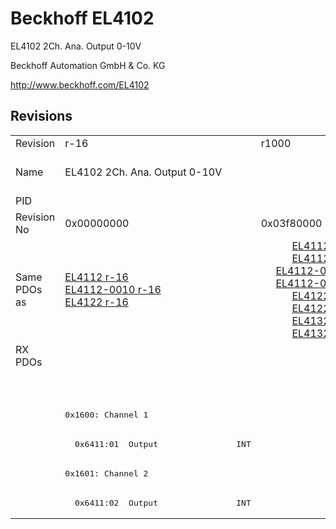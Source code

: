 # Beckhoff EL4102

EL4102 2Ch. Ana. Output 0-10V

Beckhoff Automation GmbH & Co. KG

http://www.beckhoff.com/EL4102

## Revisions
<table>
<tr >
<td>Revision</td>
<td>r-16</td>
<td>r1000</td>
<td>r1001</td>
<td>r1002</td>
<td>r1003</td>
<td>r1004</td>
<td>r1005</td>
<td>r9979</td>
</tr>
<tr >
<td>Name</td>
<td>EL4102 2Ch. Ana. Output 0-10V</td>
<td colspan=6 align="center">EL4102 2Ch. Ana. Output  0-10V, 16bit</td>
<td>EL4102 2Ch. Ana. Output 0-10V</td>
</tr>
<tr >
<td>PID</td>
<td colspan=8 align="center">0x10063052</td>
</tr>
<tr >
<td>Revision No</td>
<td>0x00000000</td>
<td>0x03f80000</td>
<td>0x03f90000</td>
<td>0x03fa0000</td>
<td>0x03fb0000</td>
<td>0x03fc0000</td>
<td>0x03fd0000</td>
<td>0x270b0000</td>
</tr>
<tr >
<td>Same PDOs as</td>
<td><a href="EL4112">EL4112 r-16</a><br/><a href="EL4112-0010">EL4112-0010 r-16</a><br/><a href="EL4122">EL4122 r-16</a></td>
<td colspan=2 align="center"><a href="EL4112">EL4112 r1000</a><br/><a href="EL4112">EL4112 r1001</a><br/><a href="EL4112-0010">EL4112-0010 r1000</a><br/><a href="EL4112-0010">EL4112-0010 r1001</a><br/><a href="EL4122">EL4122 r1000</a><br/><a href="EL4122">EL4122 r1001</a><br/><a href="EL4132">EL4132 r1000</a><br/><a href="EL4132">EL4132 r1001</a></td>
<td colspan=2 align="center"><a href="EL4112">EL4112 r1002</a><br/><a href="EL4112">EL4112 r1003</a><br/><a href="EL4112-0010">EL4112-0010 r1002</a><br/><a href="EL4112-0010">EL4112-0010 r1003</a><br/><a href="EL4122">EL4122 r1002</a><br/><a href="EL4122">EL4122 r1003</a><br/><a href="EL4132">EL4132 r1002</a><br/><a href="EL4132">EL4132 r1003</a></td>
<td colspan=2 align="center"><a href="EL4112">EL4112 r1004</a><br/><a href="EL4112">EL4112 r1005</a><br/><a href="EL4112-0010">EL4112-0010 r1004</a><br/><a href="EL4112-0010">EL4112-0010 r1005</a><br/><a href="EL4122">EL4122 r1004</a><br/><a href="EL4122">EL4122 r1005</a><br/><a href="EL4132">EL4132 r1004</a><br/><a href="EL4132">EL4132 r1005</a></td>
<td></td>
</tr>
<tr class="rxpdo pdosection">
<td rowspan=6 valign=top>RX PDOs</td>
<td colspan=7 align="left"></td>
<td><pre>: </pre></td>
<td></td>
</tr>
<tr class="rxpdo pdosection">
<td colspan=7 align="left"></td>
<td><pre>: </pre></td>
</tr>
<tr class="rxpdo pdosection">
<td colspan=7 align="left"><pre>0x1600: Channel 1</pre></td>
<td></td>
</tr>
<tr class="rxpdo">
<td><pre>  0x6411:01  Output                INT</pre></td>
<td colspan=2 align="left"></td>
<td colspan=4 align="left"><pre>  0x6411:01  Output                INT</pre></td>
<td></td>
</tr>
<tr class="rxpdo pdosection">
<td colspan=7 align="left"><pre>0x1601: Channel 2</pre></td>
<td></td>
</tr>
<tr class="rxpdo">
<td><pre>  0x6411:02  Output                INT</pre></td>
<td colspan=2 align="left"></td>
<td colspan=4 align="left"><pre>  0x6411:02  Output                INT</pre></td>
<td></td>
</tr>
</table>
